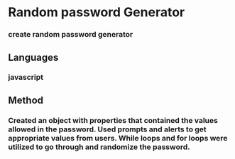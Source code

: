 # Random password Generator


### create random password generator


## Languages
### javascript
## Method
### Created an object with properties that contained the values allowed in the password. Used prompts and alerts to get appropriate values from users. While loops and for loops were utilized to go through and randomize the password.
